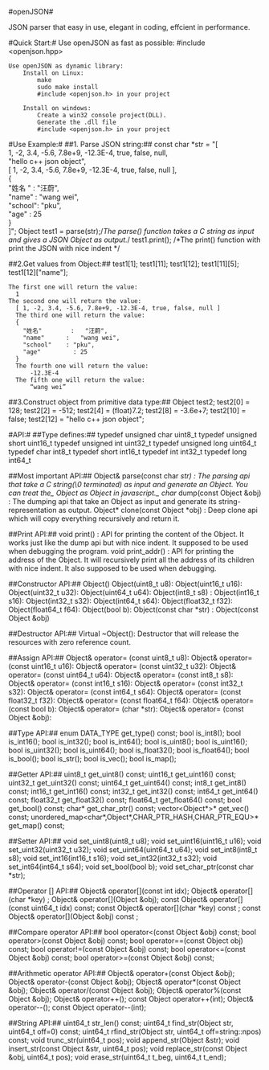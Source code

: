 #openJSON#

JSON parser that easy in use, elegant in coding, effcient in performance.

#Quick Start:#
	Use openJSON as fast as possible:
		#include <openjson.hpp>

	Use openJSON as dynamic library:
		Install on Linux:
			make
			sudo make install
			#include <openjson.h> in your project

		Install on windows:	
			Create a win32 console project(DLL).
			Generate the .dll file 
			#include <openjson.h> in your project

#Use Example:#
##1. Parse JSON string:##
    const char   *str = 
      "[                                                            \
        1, -2, 3.4, -5.6, 7.8e+9, -12.3E-4, true, false, null,		  \
        \"hello c++ json object\",                                  \
        [ 1, -2, 3.4, -5.6, 7.8e+9, -12.3E-4, true, false, null ],	\
        {                                                           \
          \"姓名 \"  : \"汪蔚\",                                    \
          \"name\"  : \"wang wei\",                                	\
          \"school\": \"pku\",                               			  \
          \"age\"   : 25                                            \
        }                                                           \
      ]";
    Object test1 = parse(str);/*The parse() function takes a C string as input and gives a JSON Object as output.*/
    test1.print();            /*The print() function with print the JSON with nice indent */
    
##2.Get values from Object:##
    test1[1];
    test1[11];
    test1[12];
    test1[11][5];
    test1[12]["name"];
    
    The first one will return the value:
      1
    The second one will return the value: 
      [ 1, -2, 3.4, -5.6, 7.8e+9, -12.3E-4, true, false, null ]
	  The third one will return the value:
      {                                                                	 
        "姓名"		:	"汪蔚",                                       	 
        "name"		:	"wang wei",                                 	 
        "school"	: "pku",                               			 
        "age"		  : 25                                                 
      }
	  The fourth one will return the value:
		  -12.3E-4
	  The fifth one will return the value:
		  “wang wei”
    
##3.Construct object from primitive data type:##
    Object test2;
    test2[0]  = 128;
    test2[2]  = -512;
    test2[4]  = (float)7.2;
    test2[8]  = -3.6e+7;
    test2[10] = false;
    test2[12] = "hello c++ json object";


#API:#
##Type defines:##
	typedef unsigned char  	uint8_t 
	typedef unsigned short 	uint16_t 
	typedef unsigned int    uint32_t 
	typedef unsigned long  	uint64_t 
	typedef char  	int8_t 
	typedef short 	int16_t 
	typedef int   	int32_t 
	typedef long  	int64_t 

##Most important API:##
	Object& parse(const char *str) :
		The parsing api that take a C string(\0 terminated) as input and generate an Object. 
		You can treat the_		Object 	as Object in javascript._
	char* dump(const Object &obj) :
		The dumping api that take an Object as input and generate its string-representation 
		as output.
	Object* clone(const Object *obj) :
		Deep clone api which will copy everything recursively and return it.
	
##Print API:##
	void print() :
		API for printing the content of the Object. It works just like the dump api but with 
		nice indent. It supposed to be used when debugging the program.
	void print_addr() :
		API for printing the address of the Object. It will recursively print all the address 
		of its children with nice indent. It also supposed to be used when debugging.

##Constructor API:##
	Object()
	Object(uint8_t u8):
	Object(uint16_t u16):
	Object(uint32_t u32):
	Object(uint64_t u64):
	Object(int8_t s8) :
	Object(int16_t s16):
	Object(int32_t s32):
	Object(int64_t s64):
	Object(float32_t f32):
	Object(float64_t f64):
	Object(bool b):
	Object(const char *str) :
	Object(const Object &obj)

##Destructor API:##
	Virtual ~Object():
		Destructor that will release the resources with zero reference count.
		
##Assign API:##
	Object& operator= (const uint8_t u8):
	Object& operator= (const uint16_t u16):
	Object& operator= (const uint32_t u32):
	Object& operator= (const uint64_t u64):
	Object& operator= (const int8_t s8):
	Object& operator= (const int16_t s16):
	Object& operator= (const int32_t s32):
	Object& operator= (const int64_t s64):
	Object& operator= (const float32_t f32):
	Object& operator= (const float64_t f64):
	Object& operator= (const bool b):
	Object& operator= (char *str):
	Object& operator= (const Object &obj):

##Type API:##
	enum DATA_TYPE get_type() const;
	bool is_int8();
	bool is_int16();
	bool is_int32();
	bool is_int64();
	bool is_uint8();
	bool is_uint16();
	bool is_uint32();
	bool is_uint64();
	bool is_float32();
	bool is_float64();
	bool is_bool();
	bool is_str();
	bool is_vec();
	bool is_map();
	
##Getter API:##
	uint8_t   get_uint8() const;
	uint16_t  get_uint16() const;
	uint32_t  get_uint32() const;
	uint64_t  get_uint64() const;
	int8_t    get_int8() const;
	int16_t   get_int16() const;
	int32_t   get_int32() const;
	int64_t   get_int64() const;
	float32_t get_float32() const;
	float64_t get_float64() const;
	bool      get_bool() const;
	char*     get_char_ptr() const;
	vector<Object*>* get_vec() const;
	unordered_map<char*,Object*,CHAR_PTR_HASH,CHAR_PTR_EQU>* get_map() const;

##Setter API:##
	void set_uint8(uint8_t u8);
	void set_uint16(uint16_t u16);
	void set_uint32(uint32_t u32);
	void set_uint64(uint64_t u64);
	void set_int8(int8_t s8);
	void set_int16(int16_t s16);
	void set_int32(int32_t s32);
	void set_int64(int64_t s64);
	void set_bool(bool b);
	void set_char_ptr(const char *str);
	
##Operator [] API:##
	Object& operator[](const int idx);
	Object& operator[](char *key) ;
	Object& operator[](Object &obj);
	const Object& operator[](const uint64_t idx) const;
	const Object& operator[](char *key) const ;
	const Object& operator[](Object &obj) const ;
	
##Compare operator API:##
	bool operator<(const Object &obj) const;
	bool operator>(const Object &obj) const;
	bool operator==(const Object obj) const;
	bool operator!=(const Object &obj) const;
	bool operator<=(const Object &obj) const;
	bool operator>=(const Object &obj) const;

##Arithmetic operator API:##
	Object& operator+(const Object &obj);
	Object& operator-(const Object &obj);
	Object& operator*(const Object &obj);
	Object& operator/(const Object &obj);
	Object& operator%(const Object &obj);
	Object& operator++();
	const Object operator++(int);
	Object& operator--();
	const Object operator--(int);

##String API:##
	uint64_t str_len() const;
	uint64_t find_str(Object str, uint64_t off=0) const;
	uint64_t rfind_str(Object str, uint64_t off=string::npos) const;
	void trunc_str(uint64_t pos);
	void append_str(Object &str);
	void insert_str(const Object &str, uint64_t pos);
	void replace_str(const Object &obj, uint64_t pos);
	void erase_str(uint64_t t_beg, uint64_t t_end);

    
    
















